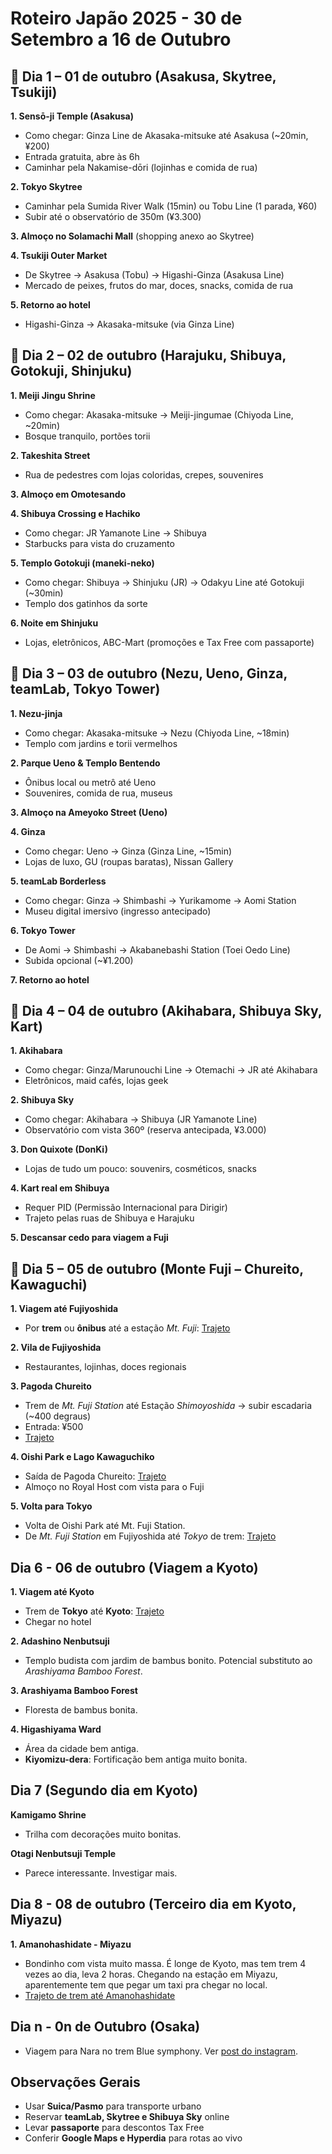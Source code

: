 # Roteiro Japão 2025 - 30 de Setembro a 16 de Outubro

## 📅 Dia 1 – 01 de outubro (Asakusa, Skytree, Tsukiji)

**1. Sensō-ji Temple (Asakusa)**
- Como chegar: Ginza Line de Akasaka-mitsuke até Asakusa (~20min, ¥200)
- Entrada gratuita, abre às 6h
- Caminhar pela Nakamise-dōri (lojinhas e comida de rua)

**2. Tokyo Skytree**
- Caminhar pela Sumida River Walk (15min) ou Tobu Line (1 parada, ¥60)
- Subir até o observatório de 350m (¥3.300)

**3. Almoço no Solamachi Mall** (shopping anexo ao Skytree)

**4. Tsukiji Outer Market**
- De Skytree → Asakusa (Tobu) → Higashi-Ginza (Asakusa Line)
- Mercado de peixes, frutos do mar, doces, snacks, comida de rua

**5. Retorno ao hotel**
- Higashi-Ginza → Akasaka-mitsuke (via Ginza Line)

## 📅 Dia 2 – 02 de outubro (Harajuku, Shibuya, Gotokuji, Shinjuku)

**1. Meiji Jingu Shrine**
- Como chegar: Akasaka-mitsuke → Meiji-jingumae (Chiyoda Line, ~20min)
- Bosque tranquilo, portões torii

**2. Takeshita Street**
- Rua de pedestres com lojas coloridas, crepes, souvenires

**3. Almoço em Omotesando**

**4. Shibuya Crossing e Hachiko**
- Como chegar: JR Yamanote Line → Shibuya
- Starbucks para vista do cruzamento

**5. Templo Gotokuji (maneki-neko)**
- Como chegar: Shibuya → Shinjuku (JR) → Odakyu Line até Gotokuji (~30min)
- Templo dos gatinhos da sorte

**6. Noite em Shinjuku**
- Lojas, eletrônicos, ABC-Mart (promoções e Tax Free com passaporte)

## 📅 Dia 3 – 03 de outubro (Nezu, Ueno, Ginza, teamLab, Tokyo Tower)

**1. Nezu-jinja**
- Como chegar: Akasaka-mitsuke → Nezu (Chiyoda Line, ~18min)
- Templo com jardins e torii vermelhos

**2. Parque Ueno & Templo Bentendo**
- Ônibus local ou metrô até Ueno
- Souvenires, comida de rua, museus

**3. Almoço na Ameyoko Street (Ueno)**

**4. Ginza**
- Como chegar: Ueno → Ginza (Ginza Line, ~15min)
- Lojas de luxo, GU (roupas baratas), Nissan Gallery

**5. teamLab Borderless**
- Como chegar: Ginza → Shimbashi → Yurikamome → Aomi Station
- Museu digital imersivo (ingresso antecipado)

**6. Tokyo Tower**
- De Aomi → Shimbashi → Akabanebashi Station (Toei Oedo Line)
- Subida opcional (~¥1.200)

**7. Retorno ao hotel**

## 📅 Dia 4 – 04 de outubro (Akihabara, Shibuya Sky, Kart)

**1. Akihabara**
- Como chegar: Ginza/Marunouchi Line → Otemachi → JR até Akihabara
- Eletrônicos, maid cafés, lojas geek

**2. Shibuya Sky**
- Como chegar: Akihabara → Shibuya (JR Yamanote Line)
- Observatório com vista 360º (reserva antecipada, ¥3.000)

**3. Don Quixote (DonKi)**
- Lojas de tudo um pouco: souvenirs, cosméticos, snacks

**4. Kart real em Shibuya**
- Requer PID (Permissão Internacional para Dirigir)
- Trajeto pelas ruas de Shibuya e Harajuku

**5. Descansar cedo para viagem a Fuji**

## 📅 Dia 5 – 05 de outubro (Monte Fuji – Chureito, Kawaguchi)

**1. Viagem até Fujiyoshida**
- Por **trem** ou **ônibus** até a estação *Mt. Fuji*: [Trajeto](https://www.rome2rio.com/map/Tokyo/Mt-Fuji-Station)

**2. Vila de Fujiyoshida**
- Restaurantes, lojinhas, doces regionais

**3. Pagoda Chureito**
- Trem de *Mt. Fuji Station* até Estação *Shimoyoshida* → subir escadaria (~400 degraus)
- Entrada: ¥500
- [Trajeto](https://www.rome2rio.com/map/Mt-Fuji-Station/Chureito-Pagoda-2-chome-4-1-%E6%B5%85%E9%96%93-Fujiyoshida-Yamanashi-Japan#r/Train)

**4. Oishi Park e Lago Kawaguchiko**
- Saída de Pagoda Chureito: [Trajeto](https://www.rome2rio.com/map/Chureito-Pagoda-2-chome-4-1-%E6%B5%85%E9%96%93-Fujiyoshida-Yamanashi-Japan/Oishi-Park)
- Almoço no Royal Host com vista para o Fuji

**5. Volta para Tokyo**
- Volta de Oishi Park até Mt. Fuji Station.
- De *Mt. Fuji Station* em Fujiyoshida até *Tokyo* de trem: [Trajeto](https://www.rome2rio.com/map/Mt-Fuji-Station/Tokyo)

## Dia 6 - 06 de outubro (Viagem a Kyoto)

**1. Viagem até Kyoto**
- Trem de **Tokyo** até **Kyoto**: [Trajeto](https://www.rome2rio.com/map/Tokyo/Kyoto)
- Chegar no hotel

**2. Adashino Nenbutsuji**
- Templo budista com jardim de bambus bonito. Potencial substituto ao *Arashiyama Bamboo Forest*.

**3. Arashiyama Bamboo Forest**
- Floresta de bambus bonita.

**4. Higashiyama Ward**
- Área da cidade bem antiga.
- **Kiyomizu-dera**: Fortificação bem antiga muito bonita.

## Dia 7 (Segundo dia em Kyoto)

**Kamigamo Shrine**
- Trilha com decorações muito bonitas.

**Otagi Nenbutsuji Temple**
- Parece interessante. Investigar mais.

## Dia 8 - 08 de outubro (Terceiro dia em Kyoto, Miyazu)

**1. Amanohashidate - Miyazu**
- Bondinho com vista muito massa. É longe de Kyoto, mas tem trem 4 vezes ao dia, leva 2 horas. Chegando na estação em Miyazu, aparentemente tem que pegar um taxi pra chegar no local.
- [Trajeto de trem até Amanohashidate](https://www.rome2rio.com/map/Kyoto/Amanohashidate-Beach-Monju-Miyazu-Kyoto-Japan#r/Train/s/0)

## Dia n - 0n de Outubro (Osaka)
- Viagem para Nara no trem Blue symphony. Ver [post do instagram](https://www.instagram.com/reel/DLWMKBCpzl4/?utm_source=ig_web_copy_link&igsh=aWRmdHlxMDl1b3k3).

## Observações Gerais
- Usar **Suica/Pasmo** para transporte urbano
- Reservar **teamLab, Skytree e Shibuya Sky** online
- Levar **passaporte** para descontos Tax Free
- Conferir **Google Maps e Hyperdia** para rotas ao vivo